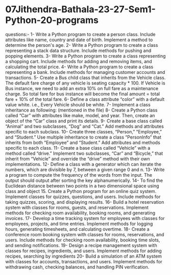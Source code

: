 # 07Jithendra-Bathala-23-27-Sem1-Python-20-programs

questions:-
1- Write a Python program to create a person class. Include attributes like name, country and date of birth. Implement a method to determine the person's age.
2- Write a Python program to create a class representing a stack data structure. Include methods for pushing and popping elements.
3- Write a Python program to create a class representing a shopping cart. Include methods for adding and removing items, and calculating the total price.
4- Write a Python program to create a class representing a bank. Include methods for managing customer accounts and transactions.
5- Create a Bus child class that inherits from the Vehicle class. The default fare charge of any vehicle is seating capacity * 100. If Vehicle is Bus instance, we need to add an extra 10% on full fare as a maintenance charge. So total fare for bus instance will become the final amount = total fare + 10% of the total fare.
6- Define a class attribute “color” with a default value white. i.e., Every Vehicle should be white.
7- Implement a class inheritance as following: (mentioned in the file)
8- Create a Python class called “Car” with attributes like make, model, and year. Then, create an object of the “Car” class and print its details.
9- Create a base class called “Animal” and two subclasses, “Dog” and “Cat.” Add methods and attributes specific to each subclass.
10- Create three classes, “Person,” “Employee,” and “Student.” Use multiple inheritance to create a class “PersonInfo” that inherits from both “Employee” and “Student.” Add attributes and methods specific to each class.
11- Create a base class called “Vehicle” with a method called “drive.” Implement two subclasses, “Car” and “Bicycle,” that inherit from “Vehicle” and override the “drive” method with their own implementations.
12- Define a class with a generator which can iterate the numbers, which are divisible by 7, between a given range 0 and n.
13- Write a program to compute the frequency of the words from the input. The output should output after sorting the key alphanumerically.
14- To find the Euclidean distance between two points in a two dimensional space using class and object
15. Create a Python program for an online quiz system. Implement classes for quizzes, questions, and users. Include methods for taking quizzes, scoring, and displaying results.
16- Build a hotel reservation system with classes for rooms, guests, and reservations. Implement methods for checking room availability, booking rooms, and generating invoices.
17- Develop a time tracking system for employees with classes for employees, projects, and time entries. Implement methods for logging hours, generating timesheets, and calculating overtime.
18- Create a conference room booking system with classes for rooms, reservations, and users. Include methods for checking room availability, booking time slots, and sending notifications.
19- Design a recipe management system with classes for recipes, ingredients, and users. Implement methods for adding recipes, searching by ingredients
20- Build a simulation of an ATM system with classes for accounts, transactions, and users. Implement methods for withdrawing cash, checking balances, and handling PIN verification.
